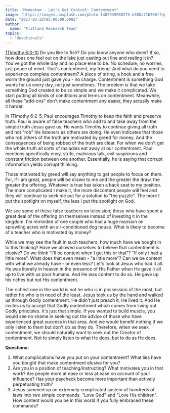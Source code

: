```yaml
---
title: "Momentum - Let's Get Control: Contentment"
image: "https://images.unsplash.com/photo-1482939968273-b388a71b768f?dpr=1&auto=format&fit=crop&w=1500&h=1000&q=80&cs=tinysrgb&crop="
date: "2017-03-22T05:00:00.000Z"
author:
  name: "Flatland Research Team"
topics:
  - "devotionals"
---
```

[1Timothy 6:3-10](https://www.biblegateway.com/passage/?search=1Timothy+6%3A1-10&version=NIV)
Do you like to fish?  Do you know anyone who does?  If so, how does one feel out on the lake just casting out line and reeling it in?  You've got the whole day and no place else to be.  No schedule, no worries, just peace of mind.  That's contentment, my friend.  And what do you need to experience complete contentment?  A piece of string, a hook and a free worm the ground just gave you - no charge.  Contentment is something God wants for us every day, not just sometimes.  The problem is that we take something God created to be so simple and we make it complicated.  We start putting all kinds of conditions and terms on contentment.  Meanwhile, all these "add-ons" don't make contentment any easier, they actually make it harder.

In 1Timothy 6:2-5, Paul encourages Timothy to keep the faith and preserve truth.  Paul is aware of false teachers who add to and take away from the simple truth Jesus gave us.  He wants Timothy to continue giving all truth and not "rob" his listeners as others are doing.  He even indicates that those who rob others of the truth are motivated by greed for money.  And the consequences of being robbed of the truth are clear.  For when we don't get the whole truth all sorts of maladies eat away at our contentment.  Paul mentions specifically envy, strife, malicious talk, evil suspicions and constant friction between one another.  Essentially, he is saying that corrupt information yields corrupt thinking.

Those motivated by greed will say anything to get people to focus on them.  For, if I am great, people will be drawn to me and the greater the draw, the greater the offering.  Whatever is true has taken a back seat to my position.  The more complicated I make it, the more discontent people will feel and they will continue to seek me out for a solution to "the puzzle".  The more I put the spotlight on myself, the less I put the spotlight on God.

We see some of these false teachers on television; those who have spent a great deal of the offering on themselves instead of investing it in the kingdom.  I'm reminded of one couple who had a huge mansion on sprawling acres with an air-conditioned dog house.  What is likely to become of a teacher who is motivated by money?

While we may see the fault in such teachers, how much have we bought in to this thinking?  Have we allowed ourselves to believe that contentment is elusive?  Do we think "I'll be content when I get this or that"?  "If only I had a little more".  What does that even mean - "a little more"?  Can we be content with what we already have - or even less?  Let's look at Jesus who had it all.  He was literally in heaven in the presence of His Father when He gave it all up to live with us poor humans.  And He was content to do so.  He gave up his riches but not His contentment.

The richest one in the world is not he who is in possession of the most, but rather he who is in need of the least.  Jesus took us by the hand and walked us through Godly contentment.  He didn't just preach it, He lived it.  And He invites us to accept that Godly contentment which comes from living out Godly principles.  It's just that simple.  If you wanted to build muscle, you would see no shame in seeking out the advice of those who have experienced great success in that area.  And we would benefit nothing if we only listen to them but don't do as they do.  Therefore, when we seek contentment, we should naturally want to seek out the Creator of contentment.  Not to simply listen to what He does, but to do as He does.

**Questions:**
1. What complications have you put on your contentment?  What lies have you bought that make contentment elusive for you?
2. Are you in a position of teaching/instructing?  What motivates you in that work?  Are people more at ease or less at ease on account of your influence?  Has your paycheck become more important than actively perpetuating truth?  
3. Jesus summed up an extremely complicated system of hundreds of laws into two simple commands. "Love God" and "Love His children".  How content would you be in this world if you fully embraced these commands?
